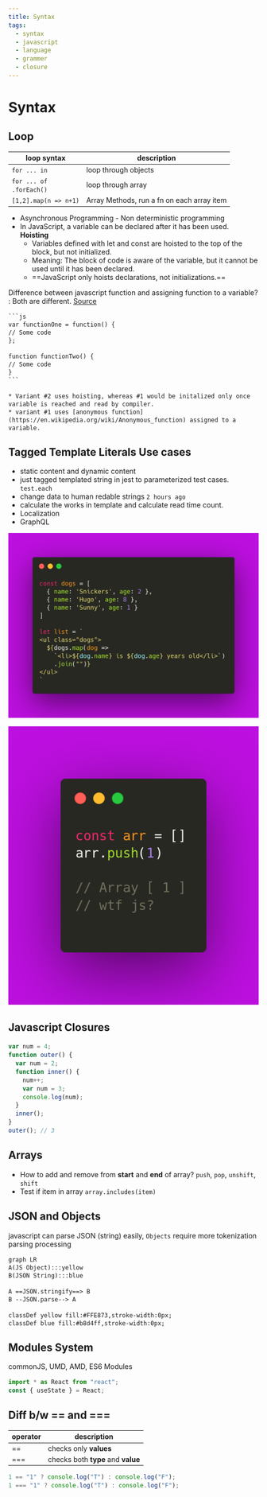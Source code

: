 ```yaml
---
title: Syntax
tags:
  - syntax
  - javascript
  - language
  - grammer
  - closure
---
```


# Syntax

<TagLinks />

## Loop

| loop syntax                    | description                                |
| ------------------------------ | ------------------------------------------ |
| `for ... in`                   | loop through objects                       |
| `for ... of` <br> `.forEach()` | loop through array                         |
| `[1,2].map(n => n+1)`          | Array Methods, run a fn on each array item |

- Asynchronous Programming - Non deterministic programming
- In JavaScript, a variable can be declared after it has been used. **Hoisting**
  - Variables defined with let and const are hoisted to the top of the block, but not initialized.
  - Meaning: The block of code is aware of the variable, but it cannot be used until it has been declared.
  - ==JavaScript only hoists declarations, not initializations.==

Difference between javascript function and assigning function to a variable?
: Both are different. [Source](https://stackoverflow.com/questions/336859/var-functionname-function-vs-function-functionname)

    ```js
    var functionOne = function() {
    // Some code
    };

    function functionTwo() {
    // Some code
    }
    ```

    * Variant #2 uses hoisting, whereas #1 would be initalized only once variable is reached and read by compiler.
    * variant #1 uses [anonymous function](https://en.wikipedia.org/wiki/Anonymous_function) assigned to a variable.

## Tagged Template Literals Use cases

- static content and dynamic content
- just tagged templated string in jest to parameterized test cases. `test.each`
- change data to human redable strings `2 hours ago`
- calculate the works in template and calculate read time count.
- Localization
- GraphQL

![tagged template literal](../../.vuepress/public/img/webdev/template-literals.png)

![js const is flawed](../../.vuepress/public/img/webdev/js-const.png)

## Javascript Closures

```js
var num = 4;
function outer() {
  var num = 2;
  function inner() {
    num++;
    var num = 3;
    console.log(num);
  }
  inner();
}
outer(); // 3
```

## Arrays

- How to add and remove from **start** and **end** of array? `push`, `pop`, `unshift`, `shift`
- Test if item in array `array.includes(item)`

## JSON and Objects

javascript can parse JSON (string) easily, `Objects` require more tokenization parsing processing

```mermaid
graph LR
A(JS Object):::yellow
B(JSON String):::blue

A ==JSON.stringify==> B
B --JSON.parse--> A

classDef yellow fill:#FFE873,stroke-width:0px;
classDef blue fill:#b8d4ff,stroke-width:0px;
```

## Modules System

commonJS, UMD, AMD, ES6 Modules

```ts
import * as React from "react";
const { useState } = React;
```

## Diff b/w == and ===

| operator | description                        |
| -------- | ---------------------------------- |
| ==       | checks only **values**             |
| ===      | checks both **type** and **value** |

```js
1 == "1" ? console.log("T") : console.log("F");
1 === "1" ? console.log("T") : console.log("F");
```

<Footer />
